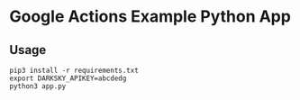 # Google Actions Example Python App


## Usage

```
pip3 install -r requirements.txt
export DARKSKY_APIKEY=abcdedg
python3 app.py
```
